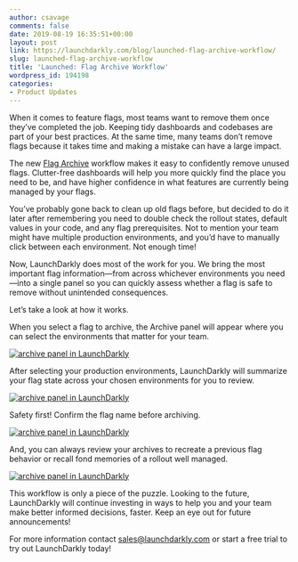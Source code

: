 ```yaml
---
author: csavage
comments: false
date: 2019-08-19 16:35:51+00:00
layout: post
link: https://launchdarkly.com/blog/launched-flag-archive-workflow/
slug: launched-flag-archive-workflow
title: 'Launched: Flag Archive Workflow'
wordpress_id: 194198
categories:
- Product Updates
---
```


When it comes to feature flags, most teams want to remove them once they’ve completed the job. Keeping tidy dashboards and codebases are part of your best practices. At the same time, many teams don’t remove flags because it takes time and making a mistake can have a large impact.

The new [Flag Archive](https://docs.launchdarkly.com/docs/flag-archive-delete) workflow makes it easy to confidently remove unused flags. Clutter-free dashboards will help you more quickly find the place you need to be, and have higher confidence in what features are currently being managed by your flags.

You’ve probably gone back to clean up old flags before, but decided to do it later after remembering you need to double check the rollout states, default values in your code, and any flag prerequisites. Not to mention your team might have multiple production environments, and you’d have to manually click between each environment. Not enough time!

Now, LaunchDarkly does most of the work for you. We bring the most important flag information—from across whichever environments you need—into a single panel so you can quickly assess whether a flag is safe to remove without unintended consequences.

Let’s take a look at how it works.

When you select a flag to archive, the Archive panel will appear where you can select the environments that matter for your team.

[![archive panel in LaunchDarkly](https://blog.launchdarkly.com/wp-content/uploads/2019/08/Screen-Shot-2019-08-13-at-5.09.50-PM-1024x702.png)](https://blog.launchdarkly.com/wp-content/uploads/2019/08/Screen-Shot-2019-08-13-at-5.09.50-PM.png)

After selecting your production environments, LaunchDarkly will summarize your flag state across your chosen environments for you to review.

[![archive panel in LaunchDarkly](https://blog.launchdarkly.com/wp-content/uploads/2019/08/Screen-Shot-2019-08-15-at-2.32.16-PM.png)](https://blog.launchdarkly.com/wp-content/uploads/2019/08/Screen-Shot-2019-08-15-at-2.32.16-PM.png)

Safety first! Confirm the flag name before archiving.

[![archive panel in LaunchDarkly](https://blog.launchdarkly.com/wp-content/uploads/2019/08/Screen-Shot-2019-08-14-at-7.45.35-PM-1024x221.png)](https://blog.launchdarkly.com/wp-content/uploads/2019/08/Screen-Shot-2019-08-14-at-7.45.35-PM.png)

And, you can always review your archives to recreate a previous flag behavior or recall fond memories of a rollout well managed.

[![archive panel in LaunchDarkly](https://blog.launchdarkly.com/wp-content/uploads/2019/08/Screen-Shot-2019-08-14-at-7.43.26-PM-1024x557.png)](https://blog.launchdarkly.com/wp-content/uploads/2019/08/Screen-Shot-2019-08-14-at-7.43.26-PM.png)

This workflow is only a piece of the puzzle. Looking to the future, LaunchDarkly will continue investing in ways to help you and your team make better informed decisions, faster. Keep an eye out for future announcements!

For more information contact [sales@launchdarkly.com](mailto:sales@launchdarkly.com) or start a free trial to try out LaunchDarkly today!
